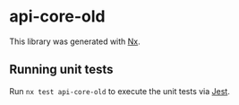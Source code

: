 # api-core-old

This library was generated with [Nx](https://nx.dev).

## Running unit tests

Run `nx test api-core-old` to execute the unit tests via [Jest](https://jestjs.io).
